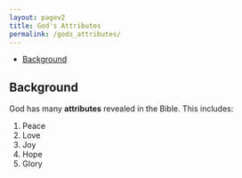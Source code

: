 ```yaml
---
layout: pagev2
title: God's Attributes
permalink: /gods_attributes/
---
```

- [Background](#background)

## Background

God has many **attributes** revealed in the Bible. This includes:

1. Peace
2. Love
3. Joy
4. Hope
5. Glory
